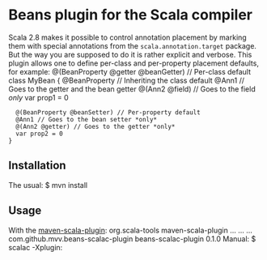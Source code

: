 Beans plugin for the Scala compiler
===================================
Scala 2.8 makes it possible to control annotation placement by marking
them with special annotations from the `scala.annotation.target` package.
But the way you are supposed to do it is rather explicit and verbose.
This plugin allows one to define per-class and per-property placement
defaults, for example:
	@(BeanProperty @getter @beanGetter) // Per-class default
	class MyBean {
	  @BeanProperty // Inheriting the class default
	  @Ann1 // Goes to the getter and the bean getter
	  @(Ann2 @field) // Goes to the field *only*
	  var prop1 = 0
	
	  @(BeanProperty @beanSetter) // Per-property default
	  @Ann1 // Goes to the bean setter *only*
	  @(Ann2 @getter) // Goes to the getter *only*
	  var prop2 = 0
	}

Installation
------------
The usual:
	$ mvn install

Usage
-----
With the [maven-scala-plugin](http://scala-tools.org/mvnsites/maven-scala-plugin):
	<plugin>
	  <groupId>org.scala-tools</groupId>
	  <artifactId>maven-scala-plugin</artifactId>
	  ...
	  <configuration>
	    ...
	    <compilerPlugins>
	      ...
	      <compilerPlugin>
	        <groupId>com.github.mvv.beans-scalac-plugin</groupId>
	        <artifactId>beans-scalac-plugin</artifactId>
	        <version>0.1.0</version>
	      </compilerPlugin>
	    </compilerPlugins>
	  </configuration>
Manual:
	$ scalac -Xplugin:<PATH-TO-THE-JAR-FILE> <YOUR-OPTIONS>

